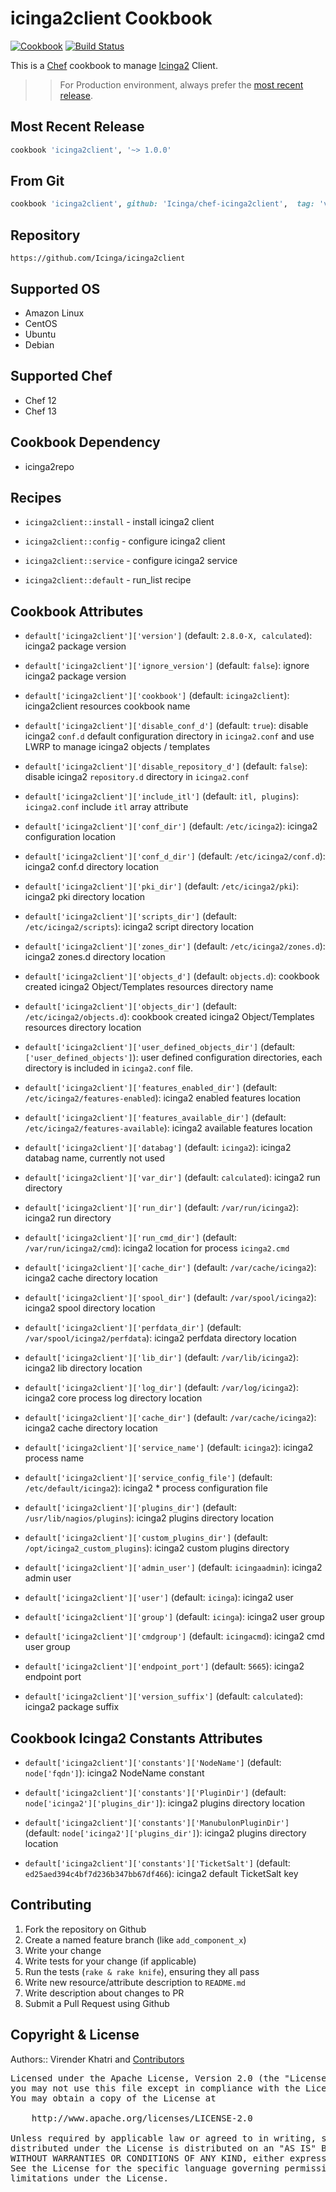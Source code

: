 icinga2client Cookbook
================

[![Cookbook](https://img.shields.io/github/tag/Icinga/chef-icinga2client.svg)](https://github.com/Icinga/chef-icinga2client) [![Build Status](https://travis-ci.org/Icinga/chef-icinga2client.svg?branch=master)](https://travis-ci.org/Icinga/chef-icinga2client)

This is a [Chef] cookbook to manage [Icinga2] Client.


>> For Production environment, always prefer the [most recent release](https://supermarket.chef.io/cookbooks/icinga2client).


## Most Recent Release

```ruby
cookbook 'icinga2client', '~> 1.0.0'
```


## From Git

```ruby
cookbook 'icinga2client', github: 'Icinga/chef-icinga2client',  tag: 'v1.0.0'
```


## Repository

```
https://github.com/Icinga/icinga2client
```


## Supported OS

- Amazon Linux
- CentOS
- Ubuntu
- Debian


## Supported Chef

- Chef 12
- Chef 13


## Cookbook Dependency

- icinga2repo


## Recipes

- `icinga2client::install` - install icinga2 client

- `icinga2client::config` - configure icinga2 client

- `icinga2client::service` - configure icinga2 service

- `icinga2client::default` - run_list recipe


## Cookbook Attributes

* `default['icinga2client']['version']` (default: `2.8.0-X, calculated`): icinga2 package version

* `default['icinga2client']['ignore_version']` (default: `false`): ignore icinga2 package version

* `default['icinga2client']['cookbook']` (default: `icinga2client`): icinga2client resources cookbook name

* `default['icinga2client']['disable_conf_d']` (default: `true`): disable icinga2 `conf.d` default configuration directory in `icinga2.conf` and use LWRP to manage icinga2 objects / templates

* `default['icinga2client']['disable_repository_d']` (default: `false`): disable icinga2 `repository.d` directory in `icinga2.conf`

* `default['icinga2client']['include_itl']` (default: `itl, plugins`): `icinga2.conf` include `itl` array attribute

* `default['icinga2client']['conf_dir']` (default: `/etc/icinga2`): icinga2 configuration location

* `default['icinga2client']['conf_d_dir']` (default: `/etc/icinga2/conf.d`): icinga2 conf.d directory location

* `default['icinga2client']['pki_dir']` (default: `/etc/icinga2/pki`): icinga2 pki directory location

* `default['icinga2client']['scripts_dir']` (default: `/etc/icinga2/scripts`): icinga2 script directory location

* `default['icinga2client']['zones_dir']` (default: `/etc/icinga2/zones.d`): icinga2 zones.d directory location

* `default['icinga2client']['objects_d']` (default: `objects.d`): cookbook created icinga2 Object/Templates resources directory name

* `default['icinga2client']['objects_dir']` (default: `/etc/icinga2/objects.d`): cookbook created icinga2 Object/Templates resources directory location

* `default['icinga2client']['user_defined_objects_dir']` (default: `['user_defined_objects']`): user defined configuration directories, each directory is included in `icinga2.conf` file.

* `default['icinga2client']['features_enabled_dir']` (default: `/etc/icinga2/features-enabled`): icinga2 enabled features location

* `default['icinga2client']['features_available_dir']` (default: `/etc/icinga2/features-available`): icinga2 available features location

* `default['icinga2client']['databag']` (default: `icinga2`): icinga2 databag name, currently not used

* `default['icinga2client']['var_dir']` (default: `calculated`): icinga2 run directory

* `default['icinga2client']['run_dir']` (default: `/var/run/icinga2`): icinga2 run directory

* `default['icinga2client']['run_cmd_dir']` (default: `/var/run/icinga2/cmd`): icinga2 location for process `icinga2.cmd`

* `default['icinga2client']['cache_dir']` (default: `/var/cache/icinga2`): icinga2 cache directory location

* `default['icinga2client']['spool_dir']` (default: `/var/spool/icinga2`): icinga2 spool directory location

* `default['icinga2client']['perfdata_dir']` (default: `/var/spool/icinga2/perfdata`): icinga2 perfdata directory location

* `default['icinga2client']['lib_dir']` (default: `/var/lib/icinga2`): icinga2 lib directory location

* `default['icinga2client']['log_dir']` (default: `/var/log/icinga2`): icinga2 core process log directory location

* `default['icinga2client']['cache_dir']` (default: `/var/cache/icinga2`): icinga2 cache directory location

* `default['icinga2client']['service_name']` (default: `icinga2`): icinga2 process name

* `default['icinga2client']['service_config_file']` (default: `/etc/default/icinga2`): icinga2 * process configuration file

* `default['icinga2client']['plugins_dir']` (default: `/usr/lib/nagios/plugins`): icinga2 plugins directory location

* `default['icinga2client']['custom_plugins_dir']` (default: `/opt/icinga2_custom_plugins`): icinga2 custom plugins directory

* `default['icinga2client']['admin_user']` (default: `icingaadmin`): icinga2 admin user

* `default['icinga2client']['user']` (default: `icinga`): icinga2 user

* `default['icinga2client']['group']` (default: `icinga`): icinga2 user group

* `default['icinga2client']['cmdgroup']` (default: `icingacmd`): icinga2 cmd user group

* `default['icinga2client']['endpoint_port']` (default: `5665`): icinga2 endpoint port

* `default['icinga2client']['version_suffix']` (default: `calculated`): icinga2 package suffix


## Cookbook Icinga2 Constants Attributes

* `default['icinga2client']['constants']['NodeName']` (default: `node['fqdn']`): icinga2 NodeName constant

* `default['icinga2client']['constants']['PluginDir']` (default: `node['icinga2']['plugins_dir']`): icinga2 plugins directory location

* `default['icinga2client']['constants']['ManubulonPluginDir']` (default: `node['icinga2']['plugins_dir']`): icinga2 plugins directory location

* `default['icinga2client']['constants']['TicketSalt']` (default: `ed25aed394c4bf7d236b347bb67df466`): icinga2 default TicketSalt key


## Contributing

1. Fork the repository on Github
2. Create a named feature branch (like `add_component_x`)
3. Write your change
4. Write tests for your change (if applicable)
5. Run the tests (`rake & rake knife`), ensuring they all pass
6. Write new resource/attribute description to `README.md`
7. Write description about changes to PR
8. Submit a Pull Request using Github


## Copyright & License

Authors:: Virender Khatri and [Contributors]

<pre>
Licensed under the Apache License, Version 2.0 (the "License");
you may not use this file except in compliance with the License.
You may obtain a copy of the License at

    http://www.apache.org/licenses/LICENSE-2.0

Unless required by applicable law or agreed to in writing, software
distributed under the License is distributed on an "AS IS" BASIS,
WITHOUT WARRANTIES OR CONDITIONS OF ANY KIND, either express or implied.
See the License for the specific language governing permissions and
limitations under the License.
</pre>


[Chef]: https://www.chef.io/
[Icinga2]: https://www.icinga.com/
[Contributors]: https://github.com/Icinga/chef-icinga2client/graphs/contributors
